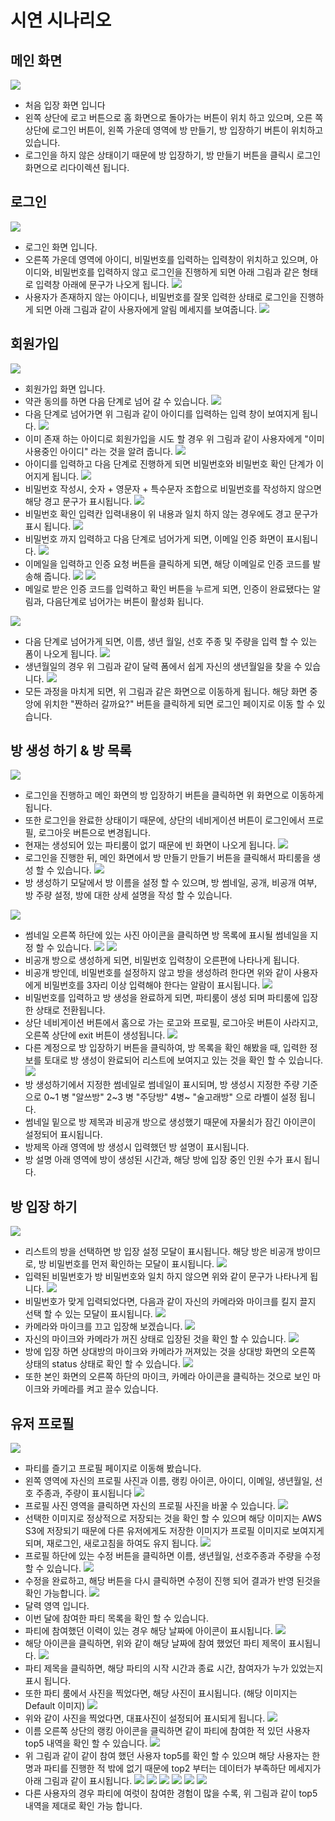 # 시연 시나리오

## 메인 화면
![](https://images.velog.io/images/hongseunggi/post/b74124d3-facb-485b-b58d-4e3e608e8c2e/image.png)

- 처음 입장 화면 입니다
- 왼쪽 상단에 로고 버튼으로 홈 화면으로 돌아가는 버튼이 위치 하고 있으며, 오른 쪽 상단에 로그인 버튼이, 왼쪽 가운데 영역에 방 만들기, 방 입장하기 버튼이 위치하고 있습니다.
- 로그인을 하지 않은 상태이기 때문에 방 입장하기, 방 만들기 버튼을 클릭시 로그인 화면으로 리다이렉션 됩니다.
## 로그인
![](https://images.velog.io/images/hongseunggi/post/deaf8680-0319-406f-bbda-cfcc82a10f06/image.png)

- 로그인 화면 입니다.
- 오른쪽 가운데 영역에 아이디, 비밀번호를 입력하는 입력창이 위치하고 있으며, 아이디와, 비밀번호를 입력하지 않고 로그인을 진행하게 되면 아래 그림과 같은 형태로 입력창 아래에 문구가 나오게 됩니다.
![](https://images.velog.io/images/hongseunggi/post/3a231723-8eaa-4f65-9838-c9a2a0379241/image.png)
- 사용자가 존재하지 않는 아이디나, 비밀번호를 잘못 입력한 상태로 로그인을 진행하게 되면 아래 그림과 같이 사용자에게 알림 메세지를 보여줍니다.
![](https://images.velog.io/images/hongseunggi/post/52b16132-7ec0-46cc-b669-ba6f8f21c956/image.png)

## 회원가입
![](https://images.velog.io/images/hongseunggi/post/7a0c708d-7722-4b1b-8bd2-aec34fdbc5da/image.png)
- 회원가입 화면 입니다.
- 약관 동의를 하면 다음 단계로 넘어 갈 수 있습니다.
![](https://images.velog.io/images/hongseunggi/post/2cb34d9d-38f7-4edf-9e2a-edfffe189de5/image.png)
- 다음 단계로 넘어가면 위 그림과 같이 아이디를 입력하는 입력 창이 보여지게 됩니다.
![](https://images.velog.io/images/hongseunggi/post/2f46074e-0d64-4551-8542-cfbef22c713f/image.png)
- 이미 존재 하는 아이디로 회원가입을 시도 할 경우 위 그림과 같이 사용자에게 "이미 사용중인 아이디" 라는 것을 알려 줍니다.
![](https://images.velog.io/images/hongseunggi/post/e7fecaf7-dc25-4662-a9c0-3630a492755a/image.png)
- 아이디를 입력하고 다음 단계로 진행하게 되면 비밀번호와 비밀번호 확인 단계가 이어지게 됩니다.
![](https://images.velog.io/images/hongseunggi/post/d5911459-d645-402a-a87f-9261019d8dae/image.png)
- 비밀번호 작성시, 숫자 + 영문자 + 특수문자 조합으로 비밀번호를 작성하지 않으면 해당 경고 문구가 표시됩니다.
![](https://images.velog.io/images/hongseunggi/post/d662ffde-d386-4b25-bace-5d3a9b873631/image.png)
- 비밀번호 확인 입력칸 입력내용이 위 내용과 일치 하지 않는 경우에도 경고 문구가 표시 됩니다.
![](https://images.velog.io/images/hongseunggi/post/582a1850-9799-470d-b461-6cda74f9c1d6/image.png)
- 비밀번호 까지 입력하고 다음 단계로 넘어가게 되면, 이메일 인증 화면이 표시됩니다.
![](https://images.velog.io/images/hongseunggi/post/6c3e852e-a91a-4bcd-94a4-9f19db664ec1/image.png)
- 이메일을 입력하고 인증 요청 버튼을 클릭하게 되면, 해당 이메일로 인증 코드를 발송해 줍니다.
![](https://images.velog.io/images/hongseunggi/post/db207330-cfdf-4054-b64a-4fd546833b22/image.png)
![](https://images.velog.io/images/hongseunggi/post/e9fc37c3-0050-419f-8e17-4fff36c6535c/image.png)
- 메일로 받은 인증 코드를 입력하고 확인 버튼을 누르게 되면, 인증이 완료됐다는 알림과, 다음단계로 넘어가는 버튼이 활성화 됩니다.

![](https://images.velog.io/images/hongseunggi/post/817c8286-1ff7-4897-8562-986b677172c0/image.png)
- 다음 단계로 넘어가게 되면, 이름, 생년 월일, 선호 주종 및 주량을 입력 할 수 있는 폼이 나오게 됩니다.
![](https://images.velog.io/images/hongseunggi/post/e6abbd98-b06b-41a0-b87c-e07bc333d293/image.png)
- 생년월일의 경우 위 그림과 같이 달력 폼에서 쉽게 자신의 생년월일을 찾을 수 있습니다.
![](https://images.velog.io/images/hongseunggi/post/9cbd537e-20d5-4df9-9839-3238081aeaae/image.png)
- 모든 과정을 마치게 되면, 위 그림과 같은 화면으로 이동하게 됩니다. 해당 화면 중앙에 위치한 "짠하러 갈까요?" 버튼을 클릭하게 되면 로그인 페이지로 이동 할 수 있습니다.

## 방 생성 하기 & 방 목록
![](https://images.velog.io/images/hongseunggi/post/189f32bd-15d1-498b-86b0-715bf4bd7fc2/image.png)
- 로그인을 진행하고 메인 화면의 방 입장하기 버튼을 클릭하면 위 화면으로 이동하게 됩니다.
- 또한 로그인을 완료한 상태이기 때문에, 상단의 네비게이션 버튼이 로그인에서 프로필, 로그아웃 버튼으로 변경됩니다.
- 현재는 생성되어 있는 파티룸이 없기 때문에 빈 화면이 나오게 됩니다.
![](https://images.velog.io/images/hongseunggi/post/d8a40a14-0b42-4c9f-8045-ef72113671ea/image.png)
- 로그인을 진행한 뒤, 메인 화면에서 방 만들기 만들기 버튼을 클릭해서 파티룸을 생성 할 수 있습니다.
![](https://images.velog.io/images/hongseunggi/post/1fefe448-decf-464c-a6b1-dc4a4c696b62/image.png)
- 방 생성하기 모달에서 방 이름을 설정 할 수 있으며, 방 썸네일, 공개, 비공개 여부, 방 주량 설정, 방에 대한 상세 설명을 작성 할 수 있습니다.

![](https://images.velog.io/images/hongseunggi/post/40b224a7-4896-47bd-b14d-f728f5b0c73c/image.png)
- 썸네일 오른쪽 하단에 있는 사진 아이콘을 클릭하면 방 목록에 표시될 썸네일을 지정 할 수 있습니다.
![](https://images.velog.io/images/hongseunggi/post/e56216d6-f0e3-4c72-ba60-22f37555b424/image.png)
![](https://images.velog.io/images/hongseunggi/post/0d7ee0db-2c9d-40b0-a2cd-cfaf12f680b2/image.png)
- 비공개 방으로 생성하게 되면, 비밀번호 입력창이 오른편에 나타나게 됩니다.
- 비공개 방인데, 비밀번호를 설정하지 않고 방을 생성하려 한다면 위와 같이 사용자에게 비밀번호를 3자리 이상 입력해야 한다는 알람이 표시됩니다.
![](https://images.velog.io/images/hongseunggi/post/b65956b9-1f3f-45d0-bf35-2bc20df982ce/image.png)
- 비밀번호를 입력하고 방 생성을 완료하게 되면, 파티룸이 생성 되며 파티룸에 입장한 상태로 전환됩니다.
- 상단 네비게이션 버튼에서 홈으로 가는 로고와 프로필, 로그아웃 버튼이 사라지고, 오른쪽 상단에 exit 버튼이 생성됩니다.
![](https://images.velog.io/images/hongseunggi/post/87dec071-405d-47c5-856d-9c9eacc9f85e/image.png)
- 다른 계정으로 방 입장하기 버튼을 클릭하여, 방 목록을 확인 해봤을 때, 입력한 정보를 토대로 방 생성이 완료되어 리스트에 보여지고 있는 것을 확인 할 수 있습니다.
![](https://images.velog.io/images/hongseunggi/post/3937e8a4-797d-4ea3-b9f0-35ba870ba83f/image.png)
- 방 생성하기에서 지정한 썸네일로 썸네일이 표시되며, 방 생성시 지정한 주량 기준으로 0~1 병 "알쓰방" 2~3 병 "주당방" 4병~ "술고래방" 으로 라벨이 설정 됩니다. 
- 썸네일 밑으로 방 제목과 비공개 방으로 생성했기 때문에 자물쇠가 잠긴 아이콘이 설정되어 표시됩니다.
- 방제목 아래 영역에 방 생성시 입력했던 방 설명이 표시됩니다.
- 방 설명 아래 영역에 방이 생성된 시간과, 해당 방에 입장 중인 인원 수가 표시 됩니다.
## 방 입장 하기
![](https://images.velog.io/images/hongseunggi/post/c38db09a-10cf-4dbf-91fe-22614602c650/image.png)
- 리스트의 방을 선택하면 방 입장 설정 모달이 표시됩니다. 해당 방은 비공개 방이므로, 방 비밀번호를 먼저 확인하는 모달이 표시됩니다.
![](https://images.velog.io/images/hongseunggi/post/3fd858cc-2f3b-423e-98ab-6d68363aeae1/image.png)
- 입력된 비밀번호가 방 비밀번호와 일치 하지 않으면 위와 같이 문구가 나타나게 됩니다.
![](https://images.velog.io/images/hongseunggi/post/817311d8-6147-47dc-b637-6d2f95154cf3/image.png)
- 비밀번호가 맞게 입력되었다면, 다음과 같이 자신의 카메라와 마이크를 킬지 끌지 선택 할 수 있는 모달이 표시됩니다.
![](https://images.velog.io/images/hongseunggi/post/eca86dc4-1e7c-44b5-a00f-5a9aebd11f9f/image.png)
- 카메라와 마이크를 끄고 입장해 보겠습니다.
![](https://images.velog.io/images/hongseunggi/post/eb5b94dd-3563-4318-8e7c-a61509fec773/image.png)
- 자신의 마이크와 카메라가 꺼진 상태로 입장된 것을 확인 할 수 있습니다.
![](https://images.velog.io/images/hongseunggi/post/381f8b42-959a-471a-9e80-7287655aa308/image.png)
- 방에 입장 하면 상대방의 마이크와 카메라가 꺼져있는 것을 상대방 화면의 오른쪽 상태의 status 상태로 확인 할 수 있습니다.
![](https://images.velog.io/images/hongseunggi/post/381ea9b9-3d10-41f7-890d-7b5bafb35429/image.png)
- 또한 본인 화면의 오른쪽 하단의 마이크, 카메라 아이콘을 클릭하는 것으로 보인 마이크와 카메라를 켜고 끌수 있습니다.


## 유저 프로필
![](https://images.velog.io/images/hongseunggi/post/9198da4a-e3c1-40e1-a20d-56d1a53ec745/image.png)
- 파티를 즐기고 프로필 페이지로 이동해 봤습니다.
- 왼쪽 영역에 자신의 프로필 사진과 이름, 랭킹 아이콘, 아이디, 이메일, 생년월일, 선호 주종과, 주량이 표시됩니다
![](https://images.velog.io/images/hongseunggi/post/ea9f8e46-24bd-4fa9-b35c-26003b2313eb/image.png)
- 프로필 사진 영역을 클릭하면 자신의 프로필 사진을 바꿀 수 있습니다.
![](https://images.velog.io/images/hongseunggi/post/55e5cebf-e906-430e-9f5b-6d2ab165fb03/image.png)
- 선택한 이미지로 정상적으로 저장되는 것을 확인 할 수 있으며 해당 이미지는 AWS S3에 저장되기 때문에 다른 유저에게도 저장한 이미지가 프로필 이미지로 보여지게 되며, 재로그인, 새로고침을 하여도 유지 됩니다.
![](https://images.velog.io/images/hongseunggi/post/e377e66c-ee49-4c9b-bc20-2dfeef1d0a13/image.png)
- 프로필 하단에 있는 수정 버튼을 클릭하면 이름, 생년월일, 선호주종과 주량을 수정할 수 있습니다.
![](https://images.velog.io/images/hongseunggi/post/3c484785-bdc9-47e1-b346-b6c49d922338/image.png)
- 수정을 완료하고, 해당 버튼을 다시 클릭하면 수정이 진행 되어 결과가 반영 된것을 확인 가능합니다.
![](https://images.velog.io/images/hongseunggi/post/e23a5b31-2e8a-45c4-9653-fcc255512e27/image.png)
- 달력 영역 입니다.
- 이번 달에 참여한 파티 목록을 확인 할 수 있습니다.
- 파티에 참여했던 이력이 있는 경우 해당 날짜에 아이콘이 표시됩니다.
![](https://images.velog.io/images/hongseunggi/post/42d17039-2fbe-4138-aec7-e6d34618f555/image.png)
- 해당 아이콘을 클릭하면, 위와 같이 해당 날짜에 참여 했었던 파티 제목이 표시됩니다.
![](https://images.velog.io/images/hongseunggi/post/add4660c-cf7c-40b9-a988-46848fb6f502/image.png)
- 파티 제목을 클릭하면, 해당 파티의 시작 시간과 종료 시간, 참여자가 누가 있었는지 표시 됩니다.
- 또한 파티 룸에서 사진을 찍었다면, 해당 사진이 표시됩니다. (해당 이미지는 Default 이미지)
![](https://images.velog.io/images/hongseunggi/post/7d598c68-045a-4e14-9afe-671c563d4c6a/image.png)
- 위와 같이 사진을 찍었다면, 대표사진이 설정되어 표시되게 됩니다.
![](https://images.velog.io/images/hongseunggi/post/8d07b405-6cfb-4468-8fbd-b947c7f85120/image.png)
- 이름 오른쪽 상단의 랭킹 아이콘을 클릭하면 같이 파티에 참여한 적 있던 사용자 top5 내역을 확인 할 수 있습니다.
![](https://images.velog.io/images/hongseunggi/post/463b3031-c99c-49dc-8f39-8dcc86efc59a/image.png)
- 위 그림과 같이 같이 참여 했던 사용자 top5를 확인 할 수 있으며 해당 사용자는 한명과 파티를 진행한 적 밖에 없기 때문에 top2 부터는 데이터가 부족하단 메세지가 아래 그림과 같이 표시됩니다.
![](https://images.velog.io/images/hongseunggi/post/ef8db47e-3bef-470c-9765-fcb0046f2892/image.png)
![](https://images.velog.io/images/hongseunggi/post/e8fed2c4-3585-42bf-9615-76e6a4448854/image.png)
![](https://images.velog.io/images/hongseunggi/post/a804229f-1aa2-4825-8def-ec3b8cc8098c/image.png)
![](https://images.velog.io/images/hongseunggi/post/3e49c2c3-d4d5-4d8a-a715-97118ad8b4d6/image.png)
![](https://images.velog.io/images/hongseunggi/post/f2749398-f4f4-4c90-87de-faa6f1b63d98/image.png)
![](https://images.velog.io/images/hongseunggi/post/d849f919-daee-4c4e-81ab-ad5d9ad031cb/image.png)
- 다른 사용자의 경우 파티에 여럿이 참여한 경험이 많을 수록, 위 그림과 같이 top5 내역을 제대로 확인 가능 합니다.
